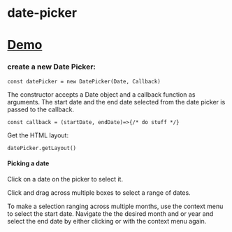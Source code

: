# date-picker

# [Demo](https://seegg.github.io/date-picker)

### create a new Date Picker:


`const datePicker = new DatePicker(Date, Callback)`


The constructor accepts a Date object and a callback function as arguments. The start date and the end date selected from the date picker is passed to the callback. 

`const callback = (startDate, endDate)=>{/* do stuff */}`

Get the HTML layout:

`datePicker.getLayout()`

#### Picking a date

Click on a date on the picker to select it.

Click and drag across multiple boxes to select a range of dates.

To make a selection ranging across multiple months, use the context menu to select the start date. Navigate the the desired month and or year and select the end date by either clicking or with the context menu again.